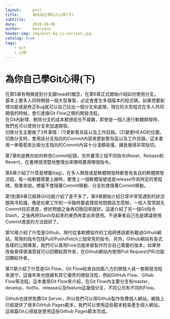 ```yaml
---
layout:     post
title:      為你自己學Git心得(下)
subtitle:   
date:       2020-10-08
author:     henryace
header-img: img/post-bg-js-version.jpg
catalog: true
tags:
    - Git
    - 心得
---
```

# 為你自己學Git心得(下)

在第5章有稍微提到分支跟head的概念，在第6章正式開始介紹如何使用分支。<br>
基本上要多人同時開發一個大型專案，必定會產生多個版本的程式碼，如果想要新增功能或是修正Bug就可以自己拉出一個分支來處理。現在的大型程式在多人共同開發的時候，會引進像Git Flow之類的開發流程。<br>
在Git內新增、刪除分支的成本都很低也不複雜，即使是一個人進行軟體開發時，我們也可以使用分支來加速開發。<br>
切換分支主要做了2件事情：(1)更新暫存區以及工作目錄。(2)變更HEAD的位置。切換分支時，會用該分支指向的Commit內容來更新暫存區以及工作目錄。這本書用一串葡萄來比喻分支指向的Commit內容十分淺顯易懂，讓我覺得非常貼切。<br>

第7章則是教你如何修改Commit紀錄，另外釐清三個不同指令(Reset、Rebase和Revert)，在書裡很清楚地整理出來哪時要用哪個指令。<br>

第8章介紹了什麼是標籤(tag)，在多人開發或是軟體開發時都會有各自的軟體開發流程，每一版軟體需要上線時，都會上一個軟體版號或是release作為特定的里程碑。簡單來說，標籤不會隨著Commit移動、分支則會隨著Commit移動。<br>

第1到第8章已經將Git功能介紹了差不多了，第9章開始介紹日常中常常遇到的狀況題與冷知識，像是如果工作到一半臨時要處理其他問題該怎麼辦，一般人常常就先Commit目前進度，修好問題之後再切換回來就好。這邊介紹了另一個Git指令Stash，之後再把Stash存起來的東西再拿出來使用。不過筆者自己也是建議使用Commit進度的方法就好了。<br>

第10章介紹了什麼是Github，現代從事軟體協作的工程師應該都有聽過Github網站，常用的指令包括Pull/Push/Fetch三個常見的指令。另外，Github網站有各式各樣的公開專案，我們可以善用Fork功能來替製作符合自己需要的版本，如果修改後覺得很滿意就可以回饋給原作者，在Github網站內使用Pull Request(PR)功能回饋給作者。<br>

第11章介紹了什麼是Git Flow，Git Flow給來自四面八方的開發人員一套開發流程來遵守，這幾年來也陸續有其它優秀的開發流程，例如GitHub Flow、Gitlab Flow等流程。這本書用Git Flow來介紹，在Git Flow內主要分支有master、develop、hotfix、release以及feature這幾個分支，不同公司有不同的Flow。<br>

Github也提供免費Git Server，所以我們可以用Github製作免費個人網站。網路上已經提供了很多GitHub Pages範本，我們可以使用這些範本輕易產生個人網站。這兩篇Git心得就是使用這些Github Pages範本完成。